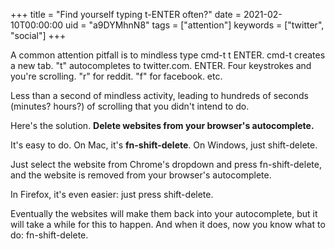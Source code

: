 +++
title = "Find yourself typing t-ENTER often?"
date = 2021-02-10T00:00:00
uid = "a9DYMhnN8"
tags = ["attention"]
keywords = ["twitter", "social"]
+++

 A common attention pitfall is to mindless type cmd-t t ENTER. cmd-t creates a new tab. "t" autocompletes to twitter.com. ENTER. Four keystrokes and you're scrolling. "r" for reddit. "f" for facebook. etc.

Less than a second of mindless activity, leading to hundreds of seconds (minutes? hours?) of scrolling that you didn't intend to do.

Here's the solution. **Delete websites from your browser's autocomplete.**

It's easy to do. On Mac, it's **fn-shift-delete**. On Windows, just shift-delete.

Just select the website from Chrome's dropdown and press fn-shift-delete, and the website is removed from your browser's autocomplete.

In Firefox, it's even easier: just press shift-delete.

Eventually the websites will make them back into your autocomplete, but it will take a while for this to happen. And when it does, now you know what to do: fn-shift-delete.
